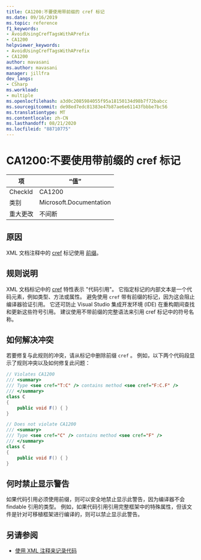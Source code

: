 ```yaml
---
title: CA1200:不要使用带前缀的 cref 标记
ms.date: 09/16/2019
ms.topic: reference
f1_keywords:
- AvoidUsingCrefTagsWithAPrefix
- CA1200
helpviewer_keywords:
- AvoidUsingCrefTagsWithAPrefix
- CA1200
author: mavasani
ms.author: mavasani
manager: jillfra
dev_langs:
- CSharp
ms.workload:
- multiple
ms.openlocfilehash: a3d0c2085984055f95a18150134d98b7f72babcc
ms.sourcegitcommit: de98ed7edc81383e47b87ae6e61143fbbbe7bc56
ms.translationtype: MT
ms.contentlocale: zh-CN
ms.lasthandoff: 08/21/2020
ms.locfileid: "88710775"
---
```

# <a name="ca1200-avoid-using-cref-tags-with-a-prefix"></a>CA1200:不要使用带前缀的 cref 标记

|项|“值”|
|-|-|
|CheckId|CA1200|
|类别|Microsoft.Documentation|
|重大更改|不间断|

## <a name="cause"></a>原因

XML 文档注释中的 [cref](/dotnet/csharp/programming-guide/xmldoc/cref-attribute) 标记使用 [前缀](/dotnet/csharp/programming-guide/xmldoc/processing-the-xml-file)。

## <a name="rule-description"></a>规则说明

XML 文档标记中的 [cref](/dotnet/csharp/programming-guide/xmldoc/cref-attribute) 特性表示 "代码引用"。 它指定标记的内部文本是一个代码元素，例如类型、方法或属性。 避免使用 `cref` 带有前缀的标记，因为这会阻止编译器验证引用。 它还可防止 Visual Studio 集成开发环境 (IDE) 在重构期间查找和更新这些符号引用。 建议使用不带前缀的完整语法来引用 cref 标记中的符号名称。

## <a name="how-to-fix-violations"></a>如何解决冲突

若要修复与此规则的冲突，请从标记中删除前缀 `cref` 。 例如，以下两个代码段显示了规则冲突以及如何修复此问题：

```csharp
// Violates CA1200
/// <summary>
/// Type <see cref="T:C" /> contains method <see cref="F:C.F" />
/// </summary>
class C
{
    public void F() { }
}
```

```csharp
// Does not violate CA1200
/// <summary>
/// Type <see cref="C" /> contains method <see cref="F" />
/// </summary>
class C
{
    public void F() { }
}
```

## <a name="when-to-suppress-warnings"></a>何时禁止显示警告

如果代码引用必须使用前缀，则可以安全地禁止显示此警告，因为编译器不会 findable 引用的类型。 例如，如果代码引用引用完整框架中的特殊属性，但该文件是针对可移植框架进行编译的，则可以禁止显示此警告。

## <a name="see-also"></a>另请参阅

- [使用 XML 注释来记录代码](/dotnet/csharp/codedoc)
